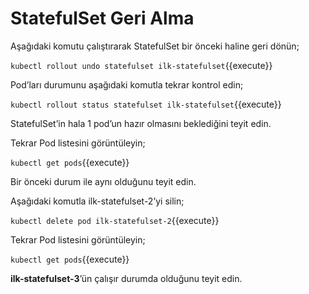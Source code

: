 # StatefulSet Geri Alma

Aşağıdaki komutu çalıştırarak StatefulSet bir önceki haline geri dönün;

`kubectl rollout undo statefulset ilk-statefulset`{{execute}}

Pod’ları durumunu aşağıdaki komutla tekrar kontrol edin;

`kubectl rollout status statefulset ilk-statefulset`{{execute}}

StatefulSet’in hala 1 pod’un hazır olmasını beklediğini teyit edin.

Tekrar Pod listesini görüntüleyin;

`kubectl get pods`{{execute}}

Bir önceki durum ile aynı olduğunu teyit edin.

Aşağıdaki komutla ilk-statefulset-2’yi silin;

`kubectl delete pod ilk-statefulset-2`{{execute}}

Tekrar Pod listesini görüntüleyin;

`kubectl get pods`{{execute}}

**ilk-statefulset-3**’ün çalışır durumda olduğunu teyit edin.